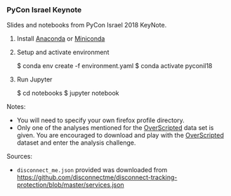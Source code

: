 ### PyCon Israel Keynote

Slides and notebooks from PyCon Israel 2018 KeyNote.

1) Install [Anaconda](https://www.anaconda.com/download) or [Miniconda](https://conda.io/miniconda.html)

2) Setup and activate environment

    $ conda env create -f environment.yaml
    $ conda activate pyconil18

3) Run Jupyter

    $ cd notebooks
    $ jupyter notebook

Notes:

 * You will need to specify your own firefox profile directory.
 * Only one of the analyses mentioned for the
   [OverScripted](https://github.com/mozilla/Overscripted-Data-Analysis-Challenge)
   data set is given.  You are encouraged to download and play with the
   [OverScripted](https://github.com/mozilla/Overscripted-Data-Analysis-Challenge)
   dataset and enter the analysis challenge.

Sources:

 * `disconnect_me.json` provided was downloaded from
   https://github.com/disconnectme/disconnect-tracking-protection/blob/master/services.json
